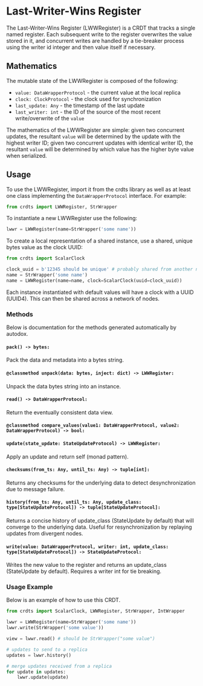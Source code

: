 # Last-Writer-Wins Register

The Last-Writer-Wins Register (LWWRegister) is a CRDT that tracks a single named
register. Each subsequent write to the register overwrites the value stored in
it, and concurrent writes are handled by a tie-breaker process using the writer
id integer and then value itself if necessary.

## Mathematics

The mutable state of the LWWRegister is composed of the following:
- `value: DataWrapperProtocol` - the current value at the local replica
- `clock: ClockProtocol` - the clock used for synchronization
- `last_update: Any` - the timestamp of the last update
- `last_writer: int` - the ID of the source of the most recent write/overwrite
of the `value`

The mathematics of the LWWRegister are simple: given two concurrent updates, the
resultant `value` will be determined by the update with the highest writer ID;
given two concurrent updates with identical writer ID, the resultant `value`
will be determined by which value has the higher byte value when serialized.

## Usage

To use the LWWRegister, import it from the crdts library as well as at least one
class implementing the `DataWrapperProtocol` interface. For example:

```python
from crdts import LWWRegister, StrWrapper
```

To instantiate a new LWWRegister use the following:

```python
lwwr = LWWRegister(name=StrWrapper('some name'))
```

To create a local representation of a shared instance, use a shared, unique
bytes value as the clock UUID:

```python
from crdts import ScalarClock

clock_uuid = b'12345 should be unique' # probably shared from another node
name = StrWrapper('some name')
name = LWWRegister(name=name, clock=ScalarClock(uuid=clock_uuid))
```

Each instance instantiated with default values will have a clock with a UUID
(UUID4). This can then be shared across a network of nodes.

### Methods

Below is documentation for the methods generated automatically by autodox.

#### `pack() -> bytes:`

Pack the data and metadata into a bytes string.

#### `@classmethod unpack(data: bytes, inject: dict) -> LWWRegister:`

Unpack the data bytes string into an instance.

#### `read() -> DataWrapperProtocol:`

Return the eventually consistent data view.

#### `@classmethod compare_values(value1: DataWrapperProtocol, value2: DataWrapperProtocol) -> bool:`

#### `update(state_update: StateUpdateProtocol) -> LWWRegister:`

Apply an update and return self (monad pattern).

#### `checksums(from_ts: Any, until_ts: Any) -> tuple[int]:`

Returns any checksums for the underlying data to detect desynchronization due to
message failure.

#### `history(from_ts: Any, until_ts: Any, update_class: type[StateUpdateProtocol]) -> tuple[StateUpdateProtocol]:`

Returns a concise history of update_class (StateUpdate by default) that will
converge to the underlying data. Useful for resynchronization by replaying
updates from divergent nodes.

#### `write(value: DataWrapperProtocol, writer: int, update_class: type[StateUpdateProtocol]) -> StateUpdateProtocol:`

Writes the new value to the register and returns an update_class (StateUpdate by
default). Requires a writer int for tie breaking.

### Usage Example

Below is an example of how to use this CRDT.

```python
from crdts import ScalarClock, LWWRegister, StrWrapper, IntWrapper

lwwr = LWWRegister(name=StrWrapper('some name'))
lwwr.write(StrWrapper('some value'))

view = lwwr.read() # should be StrWrapper("some value")

# updates to send to a replica
updates = lwwr.history()

# merge updates received from a replica
for update in updates:
    lwwr.update(update)
```